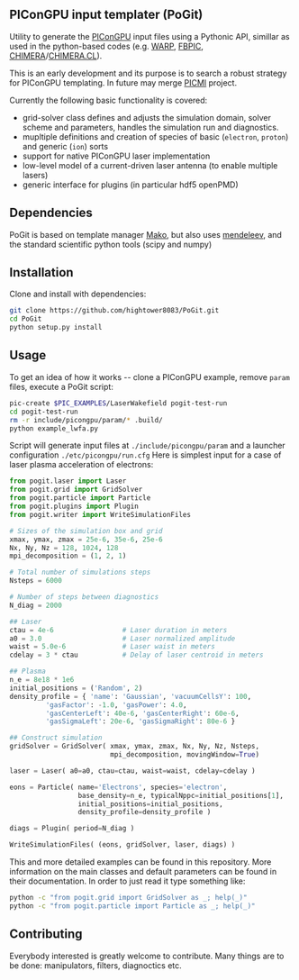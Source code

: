 ## PIConGPU input templater (PoGit)

Utility to generate the [PIConGPU](https://github.com/ComputationalRadiationPhysics/picongpu) input files using a Pythonic API, simillar as used in the python-based codes (e.g.  [WARP](https://bitbucket.org/berkeleylab/warp), [FBPIC](https://github.com/fbpic/fbpic), [CHIMERA](https://github.com/hightower8083/chimera)/[CHIMERA.CL](https://github.com/hightower8083/chimeraCL)).

This is an early development and its purpose is to search a robust strategy for PIConGPU templating. In future may merge [PICMI](https://github.com/picmi-standard/picmi) project.

Currently the following basic functionality is covered:
- grid-solver class defines and adjusts the simulation domain, solver scheme and parameters, handles the simulation run and diagnostics.
- mupltiple definitions and creation of species of basic (`electron`, `proton`) and generic (`ion`) sorts
- support for native PIConGPU laser implementation
- low-level model of a current-driven laser antenna (to enable multiple lasers)
- generic interface for plugins (in particular hdf5 openPMD)

## Dependencies

PoGit is based on template manager [Mako](https://github.com/sqlalchemy/mako), but also uses [mendeleev](https://bitbucket.org/lukaszmentel/mendeleev), and the standard scientific python tools (scipy and numpy)

## Installation

Clone and install with dependencies:
```sh
git clone https://github.com/hightower8083/PoGit.git
cd PoGit
python setup.py install
```

## Usage

To get an idea of how it works -- clone a PIConGPU example, remove `param` files, execute a PoGit script:
```sh
pic-create $PIC_EXAMPLES/LaserWakefield pogit-test-run
cd pogit-test-run
rm -r include/picongpu/param/* .build/
python example_lwfa.py
```

Script will generate input files at `./include/picongpu/param` and a launcher configuration `./etc/picongpu/run.cfg`
Here is simplest input for a case of laser plasma acceleration of electrons:
```python
from pogit.laser import Laser
from pogit.grid import GridSolver
from pogit.particle import Particle
from pogit.plugins import Plugin
from pogit.writer import WriteSimulationFiles

# Sizes of the simulation box and grid
xmax, ymax, zmax = 25e-6, 35e-6, 25e-6
Nx, Ny, Nz = 128, 1024, 128
mpi_decomposition = (1, 2, 1)

# Total number of simulations steps
Nsteps = 6000

# Number of steps between diagnostics
N_diag = 2000

## Laser
ctau = 4e-6                 # Laser duration in meters
a0 = 3.0                    # Laser normalized amplitude
waist = 5.0e-6              # Laser waist in meters
cdelay = 3 * ctau           # Delay of laser centroid in meters

## Plasma
n_e = 8e18 * 1e6
initial_positions = ('Random', 2)
density_profile = { 'name': 'Gaussian', 'vacuumCellsY': 100,
         'gasFactor': -1.0, 'gasPower': 4.0,
         'gasCenterLeft': 40e-6, 'gasCenterRight': 60e-6,
         'gasSigmaLeft': 20e-6, 'gasSigmaRight': 80e-6 }

## Construct simulation
gridSolver = GridSolver( xmax, ymax, zmax, Nx, Ny, Nz, Nsteps,
                         mpi_decomposition, movingWindow=True)

laser = Laser( a0=a0, ctau=ctau, waist=waist, cdelay=cdelay )

eons = Particle( name='Electrons', species='electron',
                 base_density=n_e, typicalNppc=initial_positions[1],
                 initial_positions=initial_positions,
                 density_profile=density_profile )

diags = Plugin( period=N_diag )

WriteSimulationFiles( (eons, gridSolver, laser, diags) )
```

This and more detailed examples can be found in this repository. More information on the main classes and default parameters can be found in their documentation. In order to just read it type something like:
```sh
python -c "from pogit.grid import GridSolver as _; help(_)"
python -c "from pogit.particle import Particle as _; help(_)"
```

## Contributing

Everybody interested is greatly welcome to contribute. Many things are to be done: manipulators, filters, diagnoctics etc.
